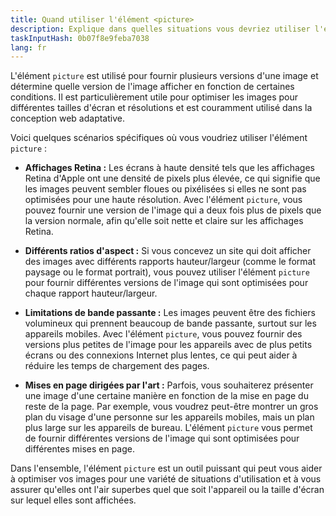 ```yaml
---
title: Quand utiliser l'élément <picture>
description: Explique dans quelles situations vous devriez utiliser l'élément <picture>
taskInputHash: 0b07f8e9feba7038
lang: fr
---
```

L'élément `picture` est utilisé pour fournir plusieurs versions d'une image et détermine quelle version de l'image afficher en fonction de certaines conditions. Il est particulièrement utile pour optimiser les images pour différentes tailles d'écran et résolutions et est couramment utilisé dans la conception web adaptative.

Voici quelques scénarios spécifiques où vous voudriez utiliser l'élément `picture` :

* **Affichages Retina :** Les écrans à haute densité tels que les affichages Retina d'Apple ont une densité de pixels plus élevée, ce qui signifie que les images peuvent sembler floues ou pixélisées si elles ne sont pas optimisées pour une haute résolution. Avec l'élément `picture`, vous pouvez fournir une version de l'image qui a deux fois plus de pixels que la version normale, afin qu'elle soit nette et claire sur les affichages Retina.

* **Différents ratios d'aspect :** Si vous concevez un site qui doit afficher des images avec différents rapports hauteur/largeur (comme le format paysage ou le format portrait), vous pouvez utiliser l'élément `picture` pour fournir différentes versions de l'image qui sont optimisées pour chaque rapport hauteur/largeur.

* **Limitations de bande passante :** Les images peuvent être des fichiers volumineux qui prennent beaucoup de bande passante, surtout sur les appareils mobiles. Avec l'élément `picture`, vous pouvez fournir des versions plus petites de l'image pour les appareils avec de plus petits écrans ou des connexions Internet plus lentes, ce qui peut aider à réduire les temps de chargement des pages.

* **Mises en page dirigées par l'art :** Parfois, vous souhaiterez présenter une image d'une certaine manière en fonction de la mise en page du reste de la page. Par exemple, vous voudrez peut-être montrer un gros plan du visage d'une personne sur les appareils mobiles, mais un plan plus large sur les appareils de bureau. L'élément `picture` vous permet de fournir différentes versions de l'image qui sont optimisées pour différentes mises en page.

Dans l'ensemble, l'élément `picture` est un outil puissant qui peut vous aider à optimiser vos images pour une variété de situations d'utilisation et à vous assurer qu'elles ont l'air superbes quel que soit l'appareil ou la taille d'écran sur lequel elles sont affichées.
